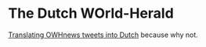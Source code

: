 The Dutch WOrld-Herald
========

<a href="https://twitter.com/DutchOWH" target="_blank">Translating OWHnews tweets into Dutch</a> because why not.
